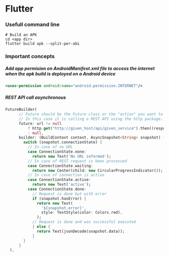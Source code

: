 # Flutter

### Usefull command line

```shell
# Build an APK
cd <app dir>
flutter build apk --split-per-abi
```

### Important concepts

##### Add app permision on AndroidManifest.xml file to access the internet when the apk build is deployed on a Android device
```xml
<uses-permission android:name="android.permission.INTERNET"/>
```

##### REST API call asynchronous

```dart
FutureBuilder(
      // Future should be the Future class or the "action" you want to execute and waiting until it has been completed.
      // In this case it is calling a REST API using the http package.
      future: url != null
          ? http.get("http://given_host/api/given_service").then((response) => response.body)
          : null,
      builder: (BuildContext context, AsyncSnapshot<String> snapshot) {
        switch (snapshot.connectionState) {
          // In case of no URL
          case ConnectionState.none:
            return new Text('No URL informed');
          // In case of REST request is been processed
          case ConnectionState.waiting:
            return new Center(child: new CircularProgressIndicator());
          // In case of connection is active
          case ConnectionState.active:
            return new Text('active');
          case ConnectionState.done:
            // Request is done but with error
            if (snapshot.hasError) {
              return new Text(
                '${snapshot.error}',
                style: TextStyle(color: Colors.red),
              );
            // Request is done and was successful executed
            } else {
              return Text(jsonDecode(snapshot.data));
            }
        }
      }
  ),
```
